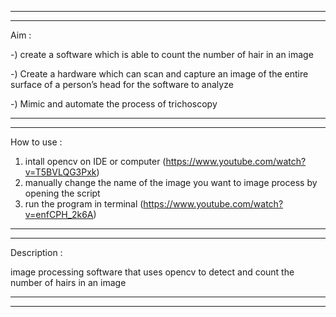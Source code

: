 ----------------------------------------------------------------------------------------------------------------------------------------------------------
----------------------------------------------------------------------------------------------------------------------------------------------------------
Aim : 

-) create a software which is able to count the number of hair in an image

-) Create a hardware which can scan and capture an image of the entire surface of a person’s head for the software to analyze

-) Mimic and automate the process of trichoscopy

----------------------------------------------------------------------------------------------------------------------------------------------------------
----------------------------------------------------------------------------------------------------------------------------------------------------------
How to use : 
1. intall opencv on IDE or computer      (https://www.youtube.com/watch?v=T5BVLQG3Pxk)
2. manually change the name of the image you want to image process by opening the script
3. run the program in terminal      (https://www.youtube.com/watch?v=enfCPH_2k6A)

----------------------------------------------------------------------------------------------------------------------------------------------------------
----------------------------------------------------------------------------------------------------------------------------------------------------------
Description : 

image processing software that uses opencv to detect and count the number of hairs in an image

----------------------------------------------------------------------------------------------------------------------------------------------------------
----------------------------------------------------------------------------------------------------------------------------------------------------------
